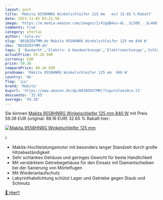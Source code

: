 ```yaml
---
layout: post
title: 'Makita 9558HNRG Winkelschleifer 125 mm   mit 32.65 % Rabatt'
date: 2021-11-05 03:21:58
image: 'https://m.media-amazon.com/images/I/41gQB4xs-AL._SL500_._SL400_.jpg'
comments: true
category: ofertas
author: 'tole.es'
slug: 'B01BZOX7MM-de Makita 9558HNRG Winkelschleifer 125 mm 840 W'
sku: 'B01BZOX7MM-de'
tags: [ 'Baumarkt','Elektro- & Handwerkzeuge','Elektrowerkzeuge','Schleifer','makita', ]
actualPrice: 59.38 EUR
currency: EUR
price: 59.38
comparePrice: 88.16 EUR
prodname: 'Makita 9558HNRG Winkelschleifer 125 mm  840 W'
country: 'de'
flag: '🇩🇪'
brand: 'Makita'
buyurl: 'https://www.amazon.de/dp/B01BZOX7MM/?tag=tolees0ca-21'
descuento: '32.65'
average: '59.38'
---
```


Sie können [Makita 9558HNRG Winkelschleifer 125 mm  840 W](https://www.amazon.de/dp/B01BZOX7MM/?tag=tolees0ca-21) mit Preis 59.38 EUR (original: 88.16 EUR) 32.65 % Rabatt hier:

[![Makita 9558HNRG Winkelschleifer 125 mm  ](https://m.media-amazon.com/images/I/41gQB4xs-AL._SL500_._SL400_.jpg)](https://www.amazon.de/dp/B01BZOX7MM/?tag=tolees0ca-21)

ℹ️:

- Makita-Hochleistungsmotor mit besonders langer Standzeit durch große Hitzebeständigkeit
- Sehr schlankes Gehäuse und geringes Gewicht für beste Handlichkeit
- Mit verstärktem Getriebegehäuse für den Einsatz mit Diamantscheiben bei der Sanierung von Mörtelfugen
- Mit Wiederanlaufschutz
- Labyrinthabdichtung schützt Lager und Getriebe gegen Staub und Schmutz

[🛒 Hier!!](https://www.amazon.de/dp/B01BZOX7MM/?tag=tolees0ca-21)
